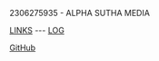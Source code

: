 2306275935 - ALPHA SUTHA MEDIA

[LINKS](LINKS/) --- [LOG](TXT/mylog.txt)

[GitHub](https://github.com/alphasuthamedia/os242/)
